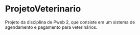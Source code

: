 # ProjetoVeterinario

Projeto da disciplina de Pweb 2, que consiste em um sistema de agendamento e pagamento para veterinários. 
